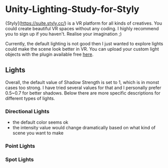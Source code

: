 # Unity-Lighting-Study-for-Styly

{Styly](https://suite.styly.cc/) is a VR platform for all kinds of creatives. You could create beautiful VR spaces without any coding. I highly recommend you to sign up if you haven't. Realise your imagination ;)

Currently, the default lighting is not good then I just wanted to explore lights could make the scene look better in VR. You can upload your custom light objects with the plugin available free [here](https://suite.styly.cc/download/).

## Lights
Overall, the default value of Shadow Strength is set to 1, which is in monst cases too strong. I have tried several values for that and I personally prefer 0.5~0.7 for better shadows. Below there are more specific descriptions for different types of lights.

### Directional Lights
- the default color seems ok
- the intensity value would change dramatically based on what kind of scene you want to make

### Point Lights

### Spot Lights
